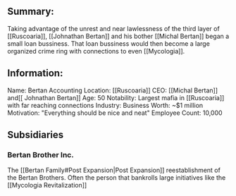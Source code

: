 ## Summary:
Taking advantage of the unrest and near lawlessness of the third layer of [[Ruscoaria]], [[Johnathan Bertan]] and his bother [[Michal Bertan]] began a small loan bussiness. That loan bussiness would then become a large organized crime ring with connections to even [[Mycologia]].
## Information:
Name: Bertan Accounting
Location: [[Ruscoaria]]
CEO: [[Michal Bertan]] and[[ Johnathan Bertan]]
Age: 50
Notability: Largest mafia in [[Ruscoaria]] with far reaching connections
Industry: Business 
Worth: ~$1 million 
Motivation: "Everything should be nice and neat"
Employee Count: 10,000

## Subsidiaries
### Bertan Brother Inc.
The [[Bertan Family#Post Expansion|Post Expansion]] reestablishment of the Bertan Brothers. Often the person that bankrolls large initiatives like the [[Mycologia Revitalization]]